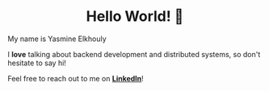 <h1 align="center">Hello World! 👋 </h1>

<p>My name is Yasmine Elkhouly </p>
<p>I <strong>love</strong> talking about backend development and distributed systems, so don't hesitate to say hi!</p>

<p>Feel free to reach out to me on <a href="https://www.linkedin.com/in/yasmine-elkhouly/" target="_blank"><strong>LinkedIn</strong></a>!</p>
